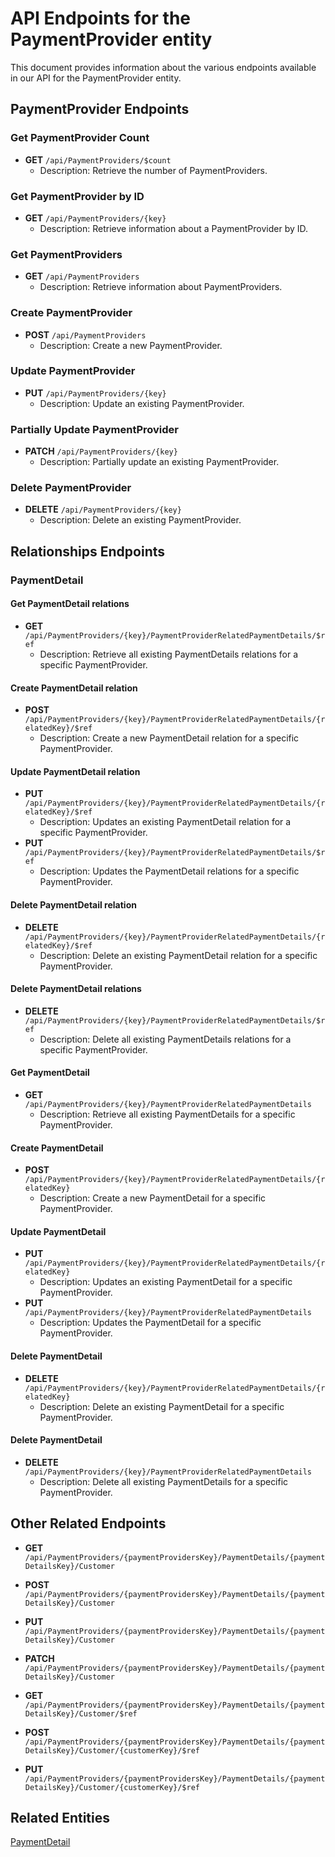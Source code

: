 # API Endpoints for the PaymentProvider entity

This document provides information about the various endpoints available in our API for the PaymentProvider entity.

## PaymentProvider Endpoints

### Get PaymentProvider Count
- **GET** `/api/PaymentProviders/$count`
  - Description: Retrieve the number of PaymentProviders.

### Get PaymentProvider by ID
- **GET** `/api/PaymentProviders/{key}`
  - Description: Retrieve information about a PaymentProvider by ID.
  
### Get PaymentProviders
- **GET** `/api/PaymentProviders`
  - Description: Retrieve information about PaymentProviders.

### Create PaymentProvider
- **POST** `/api/PaymentProviders`
  - Description: Create a new PaymentProvider.

### Update PaymentProvider
- **PUT** `/api/PaymentProviders/{key}`
  - Description: Update an existing PaymentProvider.

### Partially Update PaymentProvider
- **PATCH** `/api/PaymentProviders/{key}`
  - Description: Partially update an existing PaymentProvider.
 
### Delete PaymentProvider
- **DELETE** `/api/PaymentProviders/{key}`
  - Description: Delete an existing PaymentProvider.

## Relationships Endpoints

### PaymentDetail

#### Get PaymentDetail relations
- **GET** `/api/PaymentProviders/{key}/PaymentProviderRelatedPaymentDetails/$ref`
  - Description: Retrieve all existing PaymentDetails relations for a specific PaymentProvider.
  
#### Create PaymentDetail relation
- **POST** `/api/PaymentProviders/{key}/PaymentProviderRelatedPaymentDetails/{relatedKey}/$ref`
  - Description: Create a new PaymentDetail relation for a specific PaymentProvider.
  
#### Update PaymentDetail relation
- **PUT** `/api/PaymentProviders/{key}/PaymentProviderRelatedPaymentDetails/{relatedKey}/$ref`
  - Description: Updates an existing PaymentDetail relation for a specific PaymentProvider.
- **PUT** `/api/PaymentProviders/{key}/PaymentProviderRelatedPaymentDetails/$ref`
  - Description: Updates the PaymentDetail relations for a specific PaymentProvider.

#### Delete PaymentDetail relation
- **DELETE** `/api/PaymentProviders/{key}/PaymentProviderRelatedPaymentDetails/{relatedKey}/$ref`
  - Description: Delete an existing PaymentDetail relation for a specific PaymentProvider.

#### Delete PaymentDetail relations
- **DELETE** `/api/PaymentProviders/{key}/PaymentProviderRelatedPaymentDetails/$ref`
  - Description: Delete all existing PaymentDetails relations for a specific PaymentProvider.

#### Get PaymentDetail
- **GET** `/api/PaymentProviders/{key}/PaymentProviderRelatedPaymentDetails`
  - Description: Retrieve all existing PaymentDetails for a specific PaymentProvider.
  
#### Create PaymentDetail
- **POST** `/api/PaymentProviders/{key}/PaymentProviderRelatedPaymentDetails/{relatedKey}`
  - Description: Create a new PaymentDetail for a specific PaymentProvider.
  
#### Update PaymentDetail
- **PUT** `/api/PaymentProviders/{key}/PaymentProviderRelatedPaymentDetails/{relatedKey}`
  - Description: Updates an existing PaymentDetail for a specific PaymentProvider.
- **PUT** `/api/PaymentProviders/{key}/PaymentProviderRelatedPaymentDetails`
  - Description: Updates the PaymentDetail for a specific PaymentProvider.

#### Delete PaymentDetail
- **DELETE** `/api/PaymentProviders/{key}/PaymentProviderRelatedPaymentDetails/{relatedKey}`
  - Description: Delete an existing PaymentDetail for a specific PaymentProvider.

#### Delete PaymentDetail
- **DELETE** `/api/PaymentProviders/{key}/PaymentProviderRelatedPaymentDetails`
  - Description: Delete all existing PaymentDetails for a specific PaymentProvider.

## Other Related Endpoints

- **GET** `/api/PaymentProviders/{paymentProvidersKey}/PaymentDetails/{paymentDetailsKey}/Customer`

- **POST** `/api/PaymentProviders/{paymentProvidersKey}/PaymentDetails/{paymentDetailsKey}/Customer`

- **PUT** `/api/PaymentProviders/{paymentProvidersKey}/PaymentDetails/{paymentDetailsKey}/Customer`

- **PATCH** `/api/PaymentProviders/{paymentProvidersKey}/PaymentDetails/{paymentDetailsKey}/Customer`

- **GET** `/api/PaymentProviders/{paymentProvidersKey}/PaymentDetails/{paymentDetailsKey}/Customer/$ref`

- **POST** `/api/PaymentProviders/{paymentProvidersKey}/PaymentDetails/{paymentDetailsKey}/Customer/{customerKey}/$ref`

- **PUT** `/api/PaymentProviders/{paymentProvidersKey}/PaymentDetails/{paymentDetailsKey}/Customer/{customerKey}/$ref`

## Related Entities

[PaymentDetail](PaymentDetailEndpoints.md)
